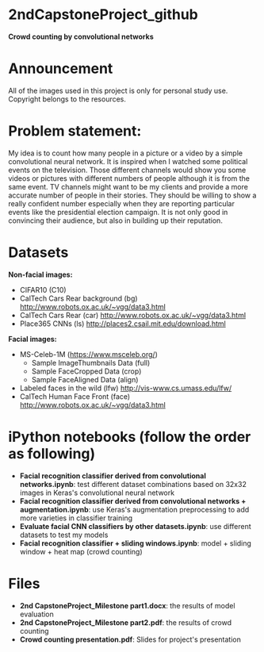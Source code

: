 # 2ndCapstoneProject_github
**Crowd counting by convolutional networks**

# Announcement
All of the images used in this project is only for personal study use. Copyright belongs to the resources.

# Problem statement: 
My idea is to count how many people in a picture or a video by a simple convolutional neural network. It is inspired when I watched some political events on the television. Those different channels would show you some videos or pictures with different numbers of people although it is from the same event. TV channels might want to be my clients and provide a more accurate number of people in their stories. They should be willing to show a really confident number especially when they are reporting particular events like the presidential election campaign. It is not only good in convincing their audience, but also in building up their reputation. 

# Datasets 

**Non-facial images:**

* CIFAR10 (C10) 
* CalTech Cars Rear background  (bg) http://www.robots.ox.ac.uk/~vgg/data3.html
* CalTech Cars Rear (car) http://www.robots.ox.ac.uk/~vgg/data3.html 
* Place365 CNNs (ls) http://places2.csail.mit.edu/download.html

**Facial images:**

* MS-Celeb-1M (https://www.msceleb.org/)
    + Sample ImageThumbnails Data (full)
    + Sample FaceCropped Data (crop)
    + Sample FaceAligned Data (align)
* Labeled faces in the wild (lfw) http://vis-www.cs.umass.edu/lfw/
* CalTech Human Face Front (face) http://www.robots.ox.ac.uk/~vgg/data3.html

# iPython notebooks (follow the order as following)
* **Facial recognition classifier derived from convolutional networks.ipynb**: test different dataset combinations based on 32x32 images in Keras's convolutional neural network
* **Facial recognition classifier derived from convolutional networks + augmentation.ipynb**: use Keras's augmentation preprocessing to add more varieties in classifier training
* **Evaluate facial CNN classifiers by other datasets.ipynb**: use different datasets to test my models
* **Facial recognition classifier + sliding windows.ipynb**: model + sliding window + heat map (crowd counting)

# Files
* **2nd CapstoneProject_Milestone part1.docx**: the results of model evaluation
* **2nd CapstoneProject_Milestone part2.pdf**: the results of crowd counting
* **Crowd counting presentation.pdf**: Slides for project's presentation